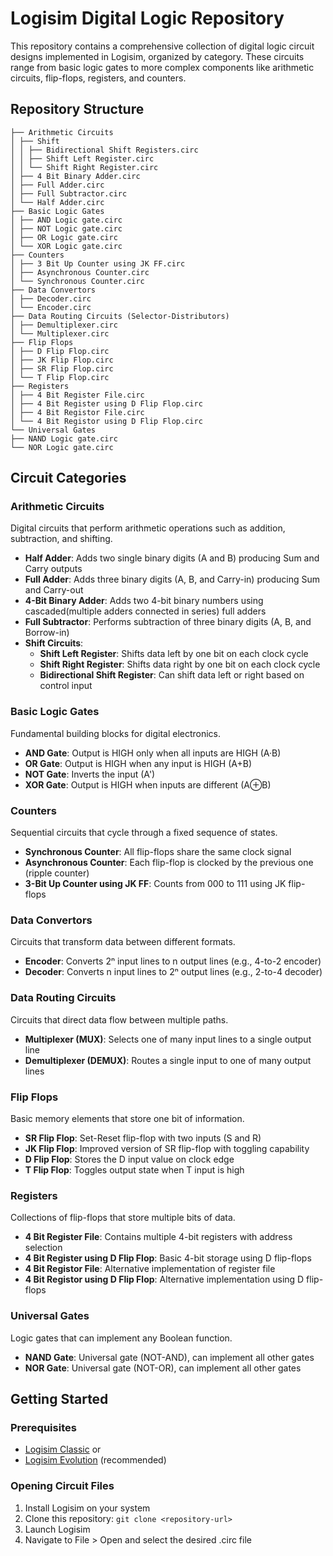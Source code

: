 # Logisim Digital Logic Repository

This repository contains a comprehensive collection of digital logic circuit designs implemented in Logisim, organized by category. These circuits range from basic logic gates to more complex components like arithmetic circuits, flip-flops, registers, and counters.

## Repository Structure
```
├── Arithmetic Circuits
│ ├── Shift
│ │ ├── Bidirectional Shift Registers.circ
│ │ ├── Shift Left Register.circ
│ │ └── Shift Right Register.circ
│ ├── 4 Bit Binary Adder.circ
│ ├── Full Adder.circ
│ ├── Full Subtractor.circ
│ └── Half Adder.circ
├── Basic Logic Gates
│ ├── AND Logic gate.circ
│ ├── NOT Logic gate.circ
│ ├── OR Logic gate.circ
│ └── XOR Logic gate.circ
├── Counters
│ ├── 3 Bit Up Counter using JK FF.circ
│ ├── Asynchronous Counter.circ
│ └── Synchronous Counter.circ
├── Data Convertors
│ ├── Decoder.circ
│ └── Encoder.circ
├── Data Routing Circuits (Selector-Distributors)
│ ├── Demultiplexer.circ
│ └── Multiplexer.circ
├── Flip Flops
│ ├── D Flip Flop.circ
│ ├── JK Flip Flop.circ
│ ├── SR Flip Flop.circ
│ └── T Flip Flop.circ
├── Registers
│ ├── 4 Bit Register File.circ
│ ├── 4 Bit Register using D Flip Flop.circ
│ ├── 4 Bit Registor File.circ
│ └── 4 Bit Registor using D Flip Flop.circ
└── Universal Gates
├── NAND Logic gate.circ
└── NOR Logic gate.circ
```

## Circuit Categories

### Arithmetic Circuits
Digital circuits that perform arithmetic operations such as addition, subtraction, and shifting.

- **Half Adder**: Adds two single binary digits (A and B) producing Sum and Carry outputs
- **Full Adder**: Adds three binary digits (A, B, and Carry-in) producing Sum and Carry-out
- **4-Bit Binary Adder**: Adds two 4-bit binary numbers using cascaded(multiple adders connected in series) full adders
- **Full Subtractor**: Performs subtraction of three binary digits (A, B, and Borrow-in)
- **Shift Circuits**:
  - **Shift Left Register**: Shifts data left by one bit on each clock cycle
  - **Shift Right Register**: Shifts data right by one bit on each clock cycle
  - **Bidirectional Shift Register**: Can shift data left or right based on control input

### Basic Logic Gates
Fundamental building blocks for digital electronics.

- **AND Gate**: Output is HIGH only when all inputs are HIGH (A·B)
- **OR Gate**: Output is HIGH when any input is HIGH (A+B)
- **NOT Gate**: Inverts the input (A')
- **XOR Gate**: Output is HIGH when inputs are different (A⊕B)

### Counters
Sequential circuits that cycle through a fixed sequence of states.

- **Synchronous Counter**: All flip-flops share the same clock signal
- **Asynchronous Counter**: Each flip-flop is clocked by the previous one (ripple counter)
- **3-Bit Up Counter using JK FF**: Counts from 000 to 111 using JK flip-flops

### Data Convertors
Circuits that transform data between different formats.

- **Encoder**: Converts 2ⁿ input lines to n output lines (e.g., 4-to-2 encoder)
- **Decoder**: Converts n input lines to 2ⁿ output lines (e.g., 2-to-4 decoder)

### Data Routing Circuits
Circuits that direct data flow between multiple paths.

- **Multiplexer (MUX)**: Selects one of many input lines to a single output line
- **Demultiplexer (DEMUX)**: Routes a single input to one of many output lines

### Flip Flops
Basic memory elements that store one bit of information.

- **SR Flip Flop**: Set-Reset flip-flop with two inputs (S and R)
- **JK Flip Flop**: Improved version of SR flip-flop with toggling capability
- **D Flip Flop**: Stores the D input value on clock edge
- **T Flip Flop**: Toggles output state when T input is high

### Registers
Collections of flip-flops that store multiple bits of data.

- **4 Bit Register File**: Contains multiple 4-bit registers with address selection
- **4 Bit Register using D Flip Flop**: Basic 4-bit storage using D flip-flops
- **4 Bit Registor File**: Alternative implementation of register file
- **4 Bit Registor using D Flip Flop**: Alternative implementation using D flip-flops

### Universal Gates
Logic gates that can implement any Boolean function.

- **NAND Gate**: Universal gate (NOT-AND), can implement all other gates
- **NOR Gate**: Universal gate (NOT-OR), can implement all other gates

## Getting Started

### Prerequisites
- [Logisim Classic](http://www.cburch.com/logisim/) or 
- [Logisim Evolution](https://github.com/logisim-evolution/logisim-evolution) (recommended)

### Opening Circuit Files
1. Install Logisim on your system
2. Clone this repository: `git clone <repository-url>`
3. Launch Logisim
4. Navigate to File > Open and select the desired .circ file

